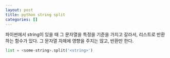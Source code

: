 ```yaml
---
layout: post
title: python string split
categories: []
---
```


파이썬에서 string이 있을 때 그 문자열을 특정을 기준을 가지고 갈라서, 리스트로 반환하는 함수가 있다. 그 문자열 자체에 영향을 주지는 않고, 반환만 한다.

```python
list = <some-string>.split('<string>')
```
